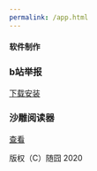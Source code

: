 ```yaml
---
permalink: /app.html
---
```

#### 软件制作

### b站举报
<a href="/B站举报_2.0.apk" target="_blank">下载安装</a>

### 沙雕阅读器
<a href="/www/sdydq/vision/note.html" target="_blank">查看</a>

版权（C）随囧 2020
